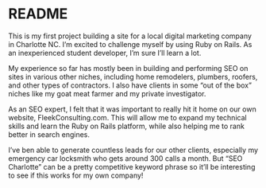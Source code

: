 # README

This is my first project building a site for a local digital marketing company in Charlotte NC. I’m excited to challenge myself by using Ruby on Rails. As an inexperienced student developer, I’m sure I’ll learn a lot.

My experience so far has mostly been in building and performing SEO on sites in various other niches, including home remodelers, plumbers, roofers, and other types of contractors. I also have clients in some “out of the box” niches like my goat meat farmer and my private investigator. 

As an SEO expert, I felt that it was important to really hit it home on our own website, FleekConsulting.com. This will allow me to expand my technical skills and learn the Ruby on Rails platform, while also helping me to rank better in search engines. 

I’ve ben able to generate countless leads for our other clients, especially my emergency car locksmith who gets around 300 calls a month. But “SEO Charlotte” can be a pretty competitive keyword phrase so it’ll be interesting to see if this works for my own company! 